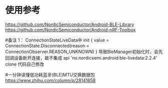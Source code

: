 # 使用参考
https://github.com/NordicSemiconductor/Android-BLE-Library
https://github.com/NordicSemiconductor/Android-nRF-Toolbox

#备注
1： ConnectionStateLiveData中
    init {
        value = ConnectionState.Disconnected(reason = ConnectionObserver.REASON_UNKNOWN)
    }
    导致BleManager初始化时，会先回调设备断开连接，故不集成
    api 'no.nordicsemi.android:ble-livedata:2.2.4'
clone 代码自己修改

#一分钟读懂低功耗蓝牙(BLE)MTU交换数据包
https://www.zhihu.com/column/p/28141658